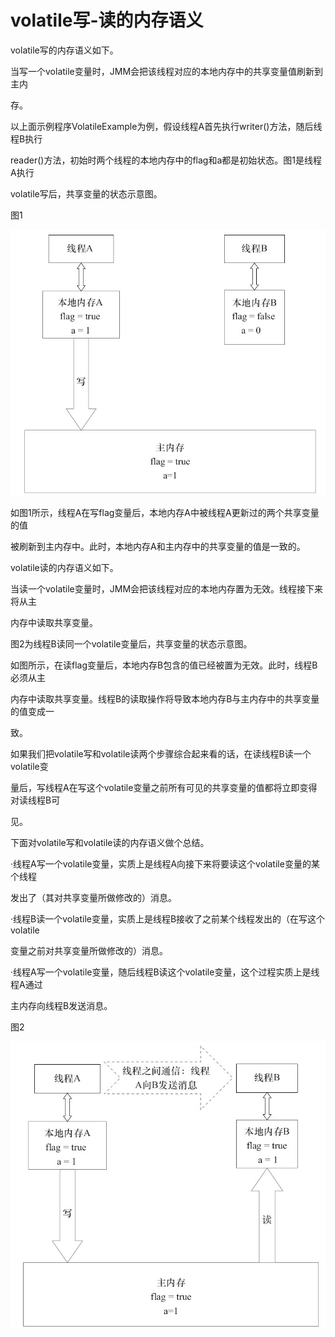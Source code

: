 # volatile写-读的内存语义

volatile写的内存语义如下。

当写一个volatile变量时，JMM会把该线程对应的本地内存中的共享变量值刷新到主内

存。

以上面示例程序VolatileExample为例，假设线程A首先执行writer\(\)方法，随后线程B执行

reader\(\)方法，初始时两个线程的本地内存中的flag和a都是初始状态。图1是线程A执行

volatile写后，共享变量的状态示意图。



图1

![](/assets/import-3-4-3-1.png)

如图1所示，线程A在写flag变量后，本地内存A中被线程A更新过的两个共享变量的值

被刷新到主内存中。此时，本地内存A和主内存中的共享变量的值是一致的。

volatile读的内存语义如下。

当读一个volatile变量时，JMM会把该线程对应的本地内存置为无效。线程接下来将从主

内存中读取共享变量。

图2为线程B读同一个volatile变量后，共享变量的状态示意图。

如图所示，在读flag变量后，本地内存B包含的值已经被置为无效。此时，线程B必须从主

内存中读取共享变量。线程B的读取操作将导致本地内存B与主内存中的共享变量的值变成一

致。

如果我们把volatile写和volatile读两个步骤综合起来看的话，在读线程B读一个volatile变

量后，写线程A在写这个volatile变量之前所有可见的共享变量的值都将立即变得对读线程B可

见。

下面对volatile写和volatile读的内存语义做个总结。

·线程A写一个volatile变量，实质上是线程A向接下来将要读这个volatile变量的某个线程

发出了（其对共享变量所做修改的）消息。

·线程B读一个volatile变量，实质上是线程B接收了之前某个线程发出的（在写这个volatile

变量之前对共享变量所做修改的）消息。

·线程A写一个volatile变量，随后线程B读这个volatile变量，这个过程实质上是线程A通过

主内存向线程B发送消息。



图2

![](/assets/import-3-4-3-2.png)









